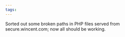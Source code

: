 ```yaml
---
tags: 
---
```


Sorted out some broken paths in PHP files served from secure.wincent.com; now all should be working.
